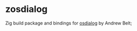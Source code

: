# zosdialog
Zig build package and bindings for [osdialog](https://github.com/AndrewBelt/osdialog) by Andrew Belt;
